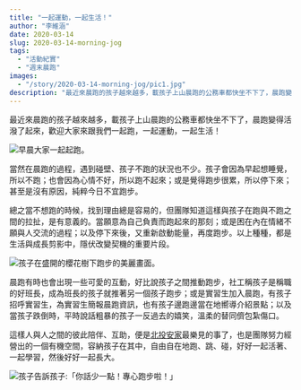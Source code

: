 ```yaml
---
title: "一起運動，一起生活！"
author: "李維涵"
date: 2020-03-14
slug: 2020-03-14-morning-jog
tags:
  - "活動紀實"
  - "週末晨跑"
images: 
  - "/story/2020-03-14-morning-jog/pic1.jpg"
description: "最近來晨跑的孩子越來越多，載孩子上山晨跑的公務車都快坐不下了，晨跑變得活潑了起來，歡迎大家來跟我們一起跑，一起運動，一起生活！"
---
```


最近來晨跑的孩子越來越多，載孩子上山晨跑的公務車都快坐不下了，晨跑變得活潑了起來，歡迎大家來跟我們一起跑，一起運動，一起生活！

![早晨大家一起起跑。](pic1.jpg "早晨大家一起起跑。")

當然在晨跑的過程，遇到碰壁、孩子不跑的狀況也不少。孩子會因為早起想睡覺，所以不跑；也會因為心情不好，所以跑不起來；或是覺得跑步很累，所以停下來；甚至是沒有原因，純粹今日不宜跑步。

總之當不想跑的時候，找到理由總是容易的，但團隊知道這樣與孩子在跑與不跑之間的拉扯，是有意義的。當願意為自己負責而跑起來的那刻；或是困在內在情緒不願與人交流的過程；以及停下來後，又重新啟動能量，再度跑步。以上種種，都是生活與成長剪影中，隱伏改變契機的重要片段。

![孩子在盛開的櫻花樹下跑步的美麗畫面。](pic2.jpg "孩子在盛開的櫻花樹下跑步的美麗畫面。")

晨跑有時也會出現一些可愛的互動，好比說孩子之間推動跑步，社工稱孩子是稱職的好班長，成為班長的孩子就推著另一個孩子跑步；或是實習生加入晨跑，有孩子招呼實習生，為實習生簡報晨跑資訊，也有孩子邊跑邊當在地嚮導介紹景點；以及當孩子跌倒時，平時說話粗暴的孩子一反過去的嬉笑，溫柔的替同儕包紮傷口。

這樣人與人之間的彼此陪伴、互助，便是<u>北投安家</u>最樂見的事了，也是團隊努力經營出的一個有機空間，容納孩子在其中，自由自在地跑、跳、碰，好好一起活著、一起學習，然後好好一起長大。

![孩子告訴孩子:「你話少一點！專心跑步啦！」](pic3.jpg "孩子告訴孩子:「你話少一點！專心跑步啦！」")
